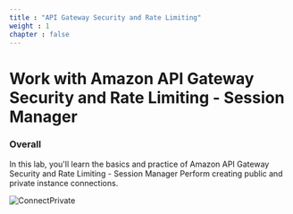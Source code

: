 ```yaml
---
title : "API Gateway Security and Rate Limiting"
weight : 1 
chapter : false
---
```

# Work with Amazon API Gateway Security and Rate Limiting - Session Manager

### Overall
 In this lab, you'll learn the basics and practice of Amazon  API Gateway Security and Rate Limiting - Session Manager
 Perform creating public and private instance connections. 

![ConnectPrivate](/images/arc-5801.png) 

